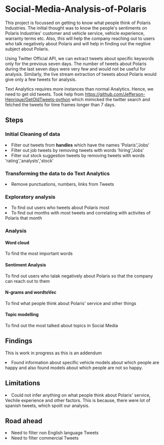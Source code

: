 # Social-Media-Analysis-of-Polaris

This project is focussed on getting to know what people think of Polaris Industries. The initial thought was to know the people's sentiments on Polaris Industries' customer and vehicle service, vehicle experience, warranty terms etc. Also, this will help the company reaching out to users who talk negatively about Polaris and will help in finding out the negtive subject about Polaris.

Using Twitter Official API, we can extract tweets about specific keywords only for the previous seven days. The number of tweets about Polaris during the last seven days were very few and would not be useful for analysis. Similarly, the live stream extraction of tweets about Polaris would give only a few tweets for analysis.<br>

Text Analytics requires more instances than normal Analytics. Hence, we need to get old tweets. Took help from https://github.com/Jefferson-Henrique/GetOldTweets-python which mimicked the twitter search and fetched the tweets for time frames longer than 7 days.

## Steps
### Initial Cleaning of data
<li> Filter out tweets from <strong>handles</strong> which have the names 'Polaris','Jobs'</li>
<li> Filter out job tweets by removing tweets with words 'hiring','Jobs'</li>
<li> Filter out stock suggestion tweets by removing tweets with words 'rating','analysts','stock'</li>

### Transforming the data to do Text Analytics
<li> Remove punctuations, numbers, links from Tweets</li>

### Exploratory analysis
<li> To find out users who tweets about Polaris most</li>
<li> To find out months with most tweets and correlating with activites of Polaris that month</li>

### Analysis
#### Word cloud
To find the most important words
#### Sentiment Analysis
To find out users who talak negatively about Polaris so that the company can reach out to them
#### N-grams and wordtoVec
To find what people think about Polaris' service and other things
#### Topic modelling
To find out the most talked about topics in Social Media

## Findings
This is work in progress as this is an addendum
<li>Found information about specific vehicle models about which people are happy and also found models about which people are not so happy.</li> 

## Limitations
<li>Could not infer anything on what people think about Polaris' service, Vechile experience and other factors. This is because, there were lot of spanish tweets, which spoilt our analysis.</li>

## Road ahead
<li>Need to filter non English language Tweets</li>
<li>Need to filter commercial Tweets</li>

